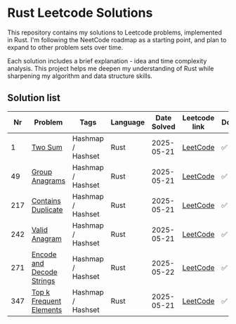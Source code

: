 # Rust Leetcode Solutions

This repository contains my solutions to Leetcode problems, implemented in Rust. I'm following the NeetCode roadmap as a starting point, and plan to expand to other problem sets over time.

Each solution includes a brief explanation - idea and time complexity analysis. This project helps me deepen my understanding of Rust while sharpening my algorithm and data structure skills.

## Solution list

| Nr  | Problem                                                         | Tags              | Language | Date Solved | Leetcode link                                                        | Done |
| --- | --------------------------------------------------------------- | ----------------- | -------- | ----------- | -------------------------------------------------------------------- | ---- |
| 1   | [Two Sum](./1-two-sum.md)                                       | Hashmap / Hashset | Rust     | 2025-05-21  | [LeetCode](https://leetcode.com/problems/two-sum/)                   | ✅    |
| 49  | [Group Anagrams](./49-group-anagrams.md)                        | Hashmap / Hashset | Rust     | 2025-05-21  | [LeetCode](https://leetcode.com/problems/group-anagrams/)            | ✅    |
| 217 | [Contains Duplicate](./217-contains-duplicate.md)               | Hashmap / Hashset | Rust     | 2025-05-21  | [LeetCode](https://leetcode.com/problems/contains-duplicate/)        | ✅    |
| 242 | [Valid Anagram](./242-valid-anagram.md)                         | Hashmap / Hashset | Rust     | 2025-05-21  | [LeetCode](https://leetcode.com/problems/valid-anagram/)             | ✅    |
| 271 | [Encode and Decode Strings](./271-encode-and-decode-strings.md) | Hashmap / Hashset | Rust     | 2025-05-22  | [LeetCode](https://leetcode.com/problems/encode-and-decode-strings/) | ✅    |
| 347 | [Top k Frequent Elements](./347-top-k-frequent-elements.md)     | Hashmap / Hashset | Rust     | 2025-05-21  | [LeetCode](https://leetcode.com/problems/top-k-frequent-elements/)   | ✅    |

